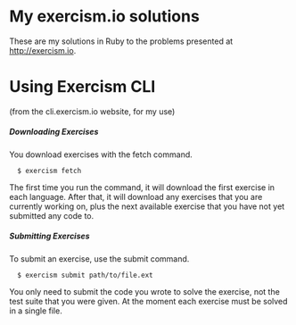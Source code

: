 My exercism.io solutions
=======

These are my solutions in Ruby to the problems presented at http://exercism.io.

Using Exercism CLI
=======
(from the cli.exercism.io website, for my use)


##### Downloading Exercises

You download exercises with the fetch command.

```
  $ exercism fetch
```

The first time you run the command, it will download the first exercise in each language. After that, it will download any exercises that you are currently working on, plus the next available exercise that you have not yet submitted any code to.

##### Submitting Exercises

To submit an exercise, use the submit command.

```
  $ exercism submit path/to/file.ext
```

You only need to submit the code you wrote to solve the exercise, not the test suite that you were given. At the moment each exercise must be solved in a single file.
